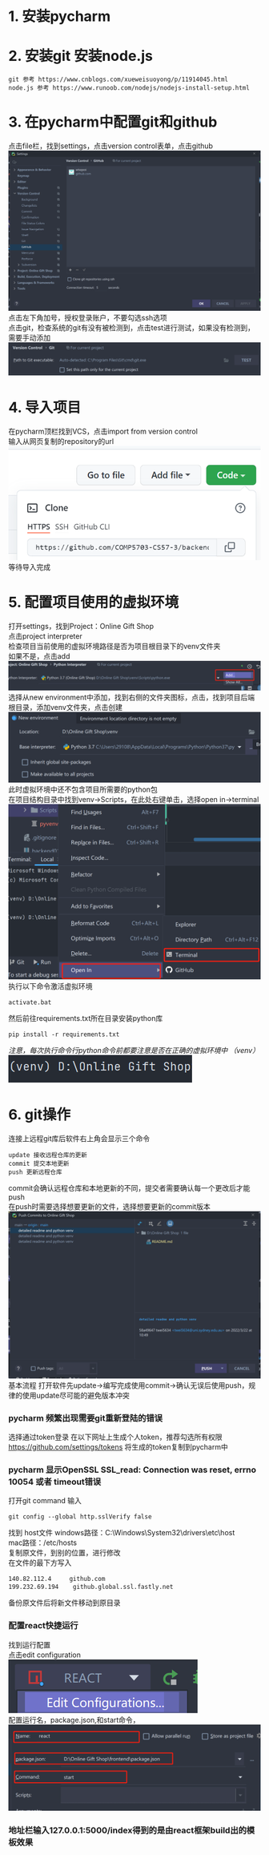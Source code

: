 # 1. 安装pycharm

# 2. 安装git 安装node.js

    git 参考 https://www.cnblogs.com/xueweisuoyong/p/11914045.html
    node.js 参考 https://www.runoob.com/nodejs/nodejs-install-setup.html

# 3. 在pycharm中配置git和github

点击file栏，找到settings，点击version control表单，点击github    
![img.png](readme_resources/img.png)
点击左下角加号，授权登录账户，不要勾选ssh选项  
点击git，检查系统的git有没有被检测到，点击test进行测试，如果没有检测到，需要手动添加  
![img_1.png](readme_resources/img_1.png)

# 4. 导入项目

在pycharm顶栏找到VCS，点击import from version control    
输入从网页复制的repository的url  
![img_2.png](readme_resources/img_2.png)
等待导入完成  
# 5. 配置项目使用的虚拟环境
打开settings，找到Project：Online Gift Shop   
点击project interpreter  
检查项目当前使用的虚拟环境路径是否为项目根目录下的venv文件夹  
如果不是，点击add  
![img_3.png](readme_resources/img_3.png)
选择从new environment中添加，找到右侧的文件夹图标，点击，找到项目后端根目录，添加venv文件夹，点击创建 
![img_4.png](readme_resources/img_4.png)
此时虚拟环境中还不包含项目所需要的python包  
在项目结构目录中找到venv->Scripts，在此处右键单击，选择open in->terminal   
![img_5.png](readme_resources/img_5.png)
执行以下命令激活虚拟环境

    activate.bat
然后前往requirements.txt所在目录安装python库  

    pip install -r requirements.txt
*注意，每次执行命令行python命令前都要注意是否在正确的虚拟环境中 （venv）*
![img_6.png](readme_resources/img_6.png)
# 6. git操作
连接上远程git库后软件右上角会显示三个命令  

    update 接收远程仓库的更新
    commit 提交本地更新
    push 更新远程仓库
commit会确认远程仓库和本地更新的不同，提交者需要确认每一个更改后才能push  
在push时需要选择想要更新的文件，选择想要更新的commit版本 
![img.png](readme_resources/img_7.png)
基本流程 打开软件先update->编写完成使用commit->确认无误后使用push，规律的使用update尽可能的避免版本冲突  




### pycharm 频繁出现需要git重新登陆的错误
选择通过token登录
在以下网址上生成个人token，推荐勾选所有权限
    https://github.com/settings/tokens
将生成的token复制到pycharm中
### pycharm 显示OpenSSL SSL_read: Connection was reset, errno 10054 或者 timeout错误
打开git command 输入  

    git config --global http.sslVerify false
找到 host文件
windows路径：C:\Windows\System32\drivers\etc\host  
mac路径：/etc/hosts  
复制原文件，到别的位置，进行修改  
在文件的最下方写入

    140.82.112.4     github.com
    199.232.69.194    github.global.ssl.fastly.net
备份原文件后将新文件移动到原目录


### 配置react快捷运行
找到运行配置  
点击edit configuration  
![img_1.png](readme_resources/img_8.png)  
配置运行名，package.json,和start命令，  
![img.png](readme_resources/img_9.png)


### 地址栏输入127.0.0.1:5000/index得到的是由react框架build出的模板效果

    
